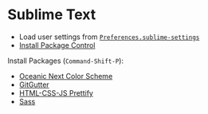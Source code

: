 # Sublime Text

- Load user settings from [`Preferences.sublime-settings`](sublime-text/Preferences.sublime-settings)
- [Install Package Control](https://packagecontrol.io/installation)

Install Packages (`Command-Shift-P`):

- [Oceanic Next Color Scheme](https://github.com/voronianski/oceanic-next-color-scheme)
- [GitGutter](https://github.com/jisaacks/GitGutter)
- [HTML-CSS-JS Prettify](https://github.com/victorporof/Sublime-HTMLPrettify)
- [Sass](https://packagecontrol.io/packages/Sass)